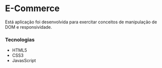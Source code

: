 # **E-Commerce**

Está aplicação foi desenvolvida para exercitar conceitos de manipulação de DOM e responsividade.

### **Tecnologias**

- HTML5
- CSS3
- JavasScript
